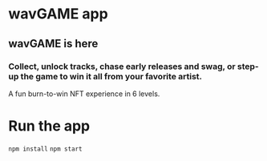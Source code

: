 # wavGAME app

## wavGAME is here

### Collect, unlock tracks, chase early releases and swag, or step-up the game to win it all from your favorite artist.

A fun burn-to-win NFT experience in 6 levels.

# Run the app

`npm install`
`npm start`
